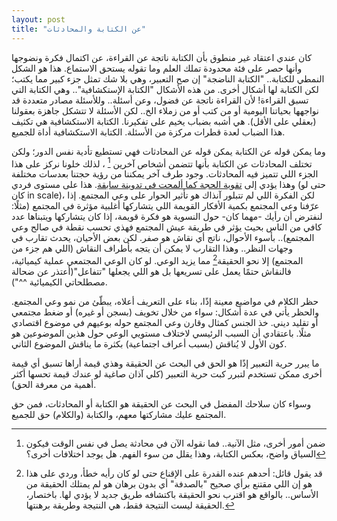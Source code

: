 ```yaml
---
layout: post
title: "عن الكتابة والمحادثات"
---
```


كان عندي اعتقاد غير منطوق بأن الكتابة ناتجة عن القراءة، عن اكتمال فكرة ونضوجها وأنها حصر على فئة محدودة تملك العلم وما تقوله يستحق الاستماع. هذا هو الشكل النمطي للكتابة.. "الكتابة الناضجة" إن صح التعبير، وهي بلا شك تمثل جزء كبير مما يكتب؛ لكن الكتابة لها أشكال أخرى. من هذه الأشكال "الكتابة الإستكشافية".. وهي الكتابة التي تسبق القراءة! لأن القراءة ناتجة عن فضول، وعن أسئلة.. وللأسئلة مصادر متعددة قد نواجهها بحياتنا اليومية أو من كتب أو من زملاء الخ.. لكن الأسئلة لا تتشكل جاهزة بعقولنا (بعقلي على الأقل). هي أشبه بضباب يخيم على تفكيرنا. الكتابة الاستكشافية هي تكثيف هذا الضباب لعدة قطرات مركزة من الأسئلة. الكتابة الاستكشافية أداة للجميع.

وما يمكن قوله عن الكتابة يمكن قوله عن المحادثات فهي تستطيع تأدية نفس الدور؛ ولكن تختلف المحادثات عن الكتابة بأنها تتضمن أشخاص آخرين [^1] ، لذلك خلونا نركز على هذا الجزء اللي تتميز فيه المحادثات. وجود طرف آخر يمكننا من رؤية حجتنا بعدسات مختلفة وهذا يؤدي إلى [تقوية الحجة كما ألمحت في تدوينة سابقة](https://althukairm.github.io/2020/07/01/clarity.html). هذا على مستوى فردي (حتى لو كان in scale)، لكن الفكرة اللي لم تتبلور آنذاك هو تأثير الحوار على وعي المجتمع. إذا عرّفنا وعي المجتمع بكمية الأفكار القويمة اللي يتشاركها أغلبية مؤثرة في المجتمع (مثلًا: لنفترض أن رأيك -مهما كان- حول النسوية هو فكرة قويمة، إذا كان يتشاركها ويتبناها عدد كافي من الناس بحيث يؤثر في طريقة عيش المجتمع فهذي تحسب نقطة في صالح وعي المجتمع).. بأسوء الأحوال، ناتج أي نقاش هو صفر. لكن بعض الأحيان، يحدث تقارب في وجهات النظر.. وهذا التقارب لا يمكن أن يتجه بأطراف النقاش (اللي هم جزء من المجتمع) إلا نحو الحقيقة[^2] مما يزيد الوعي. لو كان الوعي المجتمعي عملية كيميائية، فالنقاش حتمًا يعمل على تسريعها بل هو اللي يجعلها "تتفاعل"(أعتذر عن ضحالة مصطلحاتي الكيميائية ^^").

حظر الكلام في مواضيع معينة إذًا، بناء على التعريف أعلاه، يبطّئ من نمو وعي المجتمع. والحظر يأتي في عدة أشكال: سواء من خلال تخويف (بسجن أو غيره) أو ضغط مجتمعي أو تقليد ديني. خذ الجنس كمثال وقارن وعي المجتمع حوله بوعيهم في موضوع اقتصادي مثلًا. باعتقادي أن السبب الرئيسي لاختلاف مستويي الوعي حول هذين الموضوعين هو كون الأول لا يُناقش (بسبب أعراف اجتماعية) بكثرة ما يناقش الموضوع الثاني.

ما يبرر حرية التعبير إذًا هو الحق في البحث عن الحقيقة وهذي قيمة أراها تسبق أي قيمة أخرى ممكن تستخدم لتبرر كبت حرية التعبير (كلي آذان صاغية لو عندك قيمة تحسها أكثر أهمية من معرفة الحق).

وسواء كان سلاحك المفضل في البحث عن الحقيقة هو الكتابة أو المحادثات، فمن حق المجتمع عليك مشاركتها معهم، والكتابة (والكلام) حق للجميع.

[^1]: ضمن أمور أخرى، مثل الآنية.. فما نقوله الآن في محادثة يصل في نفس الوقت فيكون السياق واضح، بعكس الكتابة، وهذا يقلل من سوء الفهم. هل يوجد اختلافات أخرى؟
[^2]: قد يقول قائل: أحدهم عنده القدرة على الإقناع حتى لو كان رأيه خطأ، وردي على هذا هو إن اللي مقتنع برأي صحيح "بالصدفة" أي بدون برهان هو لم يمتلك الحقيقة من الأساس.. بالواقع هو اقترب نحو الحقيقة باكتشافه طريق جديد لا يؤدي لها. باختصار، الحقيقة ليست النتيجة فقط، هي النتيجة وطريقة برهنتها.